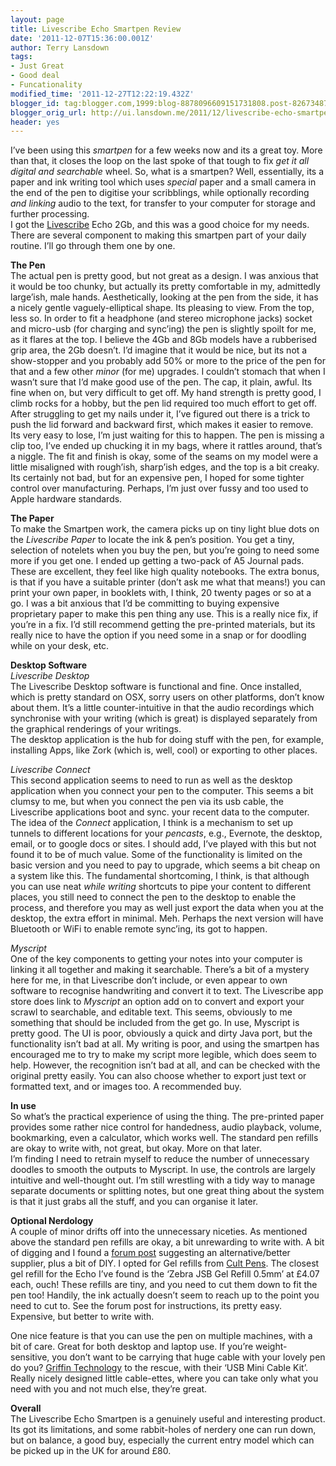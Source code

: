 ```yaml
---
layout: page
title: Livescribe Echo Smartpen Review
date: '2011-12-07T15:36:00.001Z'
author: Terry Lansdown
tags:
- Just Great
- Good deal
- Funcationality
modified_time: '2011-12-27T12:22:19.432Z'
blogger_id: tag:blogger.com,1999:blog-8878096609151731808.post-8267348707992690364
blogger_orig_url: http://ui.lansdown.me/2011/12/livescribe-echo-smartpen-review.html
header: yes
---
```


<p>I&#8217;ve been using this <em>smartpen</em> for a few weeks now and its a great toy. More than that, it closes the loop on the last spoke of that tough to fix <em>get it all digital and searchable</em> wheel. So, what is a smartpen? Well, essentially, its a paper and ink writing tool which uses <em>special</em> paper and a small camera in the end of the pen to digitise your scribblings, while optionally recording <em>and linking</em> audio to the text, for transfer to your computer for storage and further processing.<br />I got the <a href="http://www.livescribe.com">Livescribe</a> Echo 2Gb, and this was a good choice for my needs. There are several component to making this smartpen part of your daily routine. I&#8217;ll go through them one by one.</p><p><strong>The Pen</strong><br />The actual pen is pretty good, but not great as a design. I was anxious that it would be too chunky, but actually its pretty comfortable in my, admittedly large&#8217;ish, male hands. Aesthetically, looking at the pen from the side, it has a nicely gentle vaguely-elliptical shape. Its pleasing to view. From the top, less so. In order to fit a headphone (and stereo microphone jacks) socket and micro-usb (for charging and sync&#8217;ing) the pen is slightly spoilt for me, as it flares at the top. I believe the 4Gb and 8Gb models have a rubberised grip area, the 2Gb doesn&#8217;t. I&#8217;d imagine that it would be nice, but its not a show-stopper and you probably add 50% or more to the price of the pen for that and a few other <em>minor</em> (for me) upgrades. I couldn&#8217;t stomach that when I wasn&#8217;t sure that I&#8217;d make good use of the pen. The cap, it plain, awful. Its fine when on, but very difficult to get off. My hand strength is pretty good, I climb rocks for a hobby, but the pen lid required too much effort to get off. After struggling to get my nails under it, I&#8217;ve figured out there is a trick to push the lid forward and backward first, which makes it easier to remove. Its very easy to lose, I&#8217;m just waiting for this to happen. The pen is missing a clip too, I&#8217;ve ended up chucking it in my bags, where it rattles around, that&#8217;s a niggle. The fit and finish is okay, some of the seams on my model were a little misaligned with rough&#8217;ish, sharp&#8217;ish edges, and the top is a bit creaky. Its certainly not bad, but for an expensive pen, I hoped for some tighter control over manufacturing. Perhaps, I&#8217;m just over fussy and too used to Apple hardware standards.</p><p><strong>The Paper</strong><br />To make the Smartpen work, the camera picks up on tiny light blue dots on the <em>Livescribe Paper</em> to locate the ink &amp; pen&#8217;s position. You get a tiny, selection of notelets when you buy the pen, but you&#8217;re going to need some more if you get one. I ended up getting a two-pack of A5 Journal pads. These are excellent, they feel like high quality notebooks. The extra bonus, is that if you have a suitable printer (don&#8217;t ask me what that means!) you can print your own paper, in booklets with, I think, 20 twenty pages or so at a go. I was a bit anxious that I&#8217;d be committing to buying expensive proprietary paper to make this pen thing any use. This is a really nice fix, if you&#8217;re in a fix. I&#8217;d still recommend getting the pre-printed materials, but its really nice to have the option if you need some in a snap or for doodling while on your desk, etc.</p><p><strong>Desktop Software</strong><em><br>Livescribe Desktop</em><br />The Livescribe Desktop software is functional and fine. Once installed, which is pretty standard on OSX, sorry users on other platforms, don&#8217;t know about them. It&#8217;s a little counter-intuitive in that the audio recordings which synchronise with your writing (which is great) is displayed separately from the graphical renderings of your writings. <br />The desktop application is the hub for doing stuff with the pen, for example, installing Apps, like Zork (which is, well, cool) or exporting to other places.</p><p><em>Livescribe Connect</em><br />This second application seems to need to run as well as the desktop application when you connect your pen to the computer. This seems a bit clumsy to me, but when you connect the pen via its usb cable, the Livescribe applications boot and sync. your recent data to the computer. The idea of the <em>Connect</em> application, I think is a mechanism to set up tunnels to different locations for your <em>pencasts</em>, e.g., Evernote, the desktop, email, or to google docs or sites. I should add, I&#8217;ve played with this but not found it to be of much value. Some of the functionality is limited on the basic version and you need to pay to upgrade, which seems a bit cheap on a system like this. The fundamental shortcoming, I think, is that although you can use neat <em>while writing</em> shortcuts to pipe your content to different places, you still need to connect the pen to the desktop to enable the process, and therefore you may as well just export the data when you at the desktop, the extra effort in minimal. Meh. Perhaps the next version will have Bluetooth or WiFi to enable remote sync&#8217;ing, its got to happen.</p><p><em>Myscript</em><br />One of the key components to getting your notes into your computer is linking it all together and making it searchable. There&#8217;s a bit of a mystery here for me, in that Livescribe don&#8217;t include, or even appear to own software to recognise handwriting and convert it to text. The Livescribe app store does link to <em>Myscript</em> an option add on to convert and export your scrawl to searchable, and editable text. This seems, obviously to me something that should be included from the get go. In use, Myscript is pretty good. The UI is poor, obviously a quick and dirty Java port, but the functionality isn&#8217;t bad at all. My writing is poor, and using the smartpen has encouraged me to try to make my script more legible, which does seem to help. However, the recognition isn&#8217;t bad at all, and can be checked with the original pretty easily. You can also choose whether to export just text or formatted text, and or images too. A recommended buy.</p><p><strong>In use</strong><br />So what&#8217;s the practical experience of using the thing. The pre-printed paper provides some rather nice control for handedness, audio playback, volume, bookmarking, even a calculator, which works well. The standard pen refills are okay to write with, not great, but okay. More on that later. <br />I&#8217;m finding I need to retrain myself to reduce the number of unnecessary doodles to smooth the outputs to Myscript. In use, the controls are largely intuitive and well-thought out. I&#8217;m still wrestling with a tidy way to manage separate documents or splitting notes, but one great thing about the system is that it just grabs all the stuff, and you can organise it later.</p><p><strong>Optional Nerdology</strong><br />A couple of minor drifts off into the unnecessary niceties. As mentioned above the standard pen refills are okay, a bit unrewarding to write with. A bit of digging and I found a <a href="http://getsatisfaction.com/livescribe/topics/ink_refills_are_terrible">forum post</a> suggesting an alternative/better supplier, plus a bit of DIY. I opted for Gel refills from <a href="http://www.cultpens.com">Cult Pens</a>. The closest gel refill for the Echo I&#8217;ve found is the &#8216;Zebra JSB Gel Refill 0.5mm&#8217; at £4.07 each, ouch! These refills are tiny, and you need to cut them down to fit the pen too! Handily, the ink actually doesn&#8217;t seem to reach up to the point you need to cut to. See the forum post for instructions, its pretty easy. Expensive, but better to write with.</p><p>One nice feature is that you can use the pen on multiple machines, with a bit of care. Great for both desktop and laptop use. If you&#8217;re weight-sensitive, you don&#8217;t want to be carrying that huge cable with your lovely pen do you? <a href="http://store.griffintechnology.com/usb-mini-cable-kit">Griffin Technology</a> to the rescue, with their &#8216;USB Mini Cable Kit&#8217;. Really nicely designed little cable-ettes, where you can take only what you need with you and not much else, they&#8217;re great.</p><p><strong>Overall</strong><br />The Livescribe Echo Smartpen is a genuinely useful and interesting product. Its got its limitations, and some rabbit-holes of nerdery one can run down, but on balance, a good buy, especially the current entry model which can be picked up in the UK for around £80.</p>